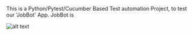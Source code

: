 This is a Python/Pytest/Cucumber Based Test automation Project, to test our 'JobBot' App.
JobBot is 

![alt text](https://www.canva.com/design/DAF85U7tZQA/RyTbCYOxFogWv734yw1p1Q/view?utm_content=DAF85U7tZQA&utm_campaign=designshare&utm_medium=link&utm_source=editor)

